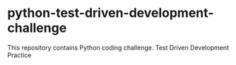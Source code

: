 # python-test-driven-development-challenge
This repository contains Python coding challenge. Test Driven Development Practice
